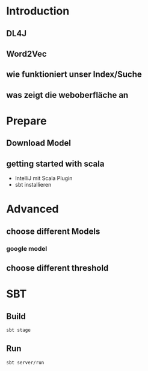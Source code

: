 # Introduction
## DL4J
## Word2Vec
## wie funktioniert unser Index/Suche
## was zeigt die weboberfläche an

# Prepare
## Download Model
## getting started with scala
* IntelliJ mit Scala Plugin
* sbt installieren

# Advanced
## choose different Models
### google model
## choose different threshold

# SBT
## Build
`sbt stage`

## Run
`sbt server/run`
